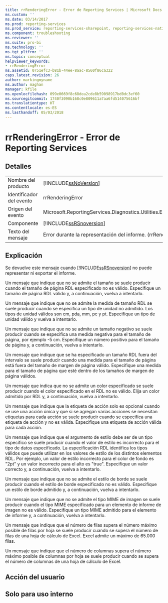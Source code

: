 ```yaml
---
title: rrRenderingError - Error de Reporting Services | Microsoft Docs
ms.custom: ''
ms.date: 03/14/2017
ms.prod: reporting-services
ms.prod_service: reporting-services-sharepoint, reporting-services-native
ms.component: troubleshooting
ms.reviewer: ''
ms.suite: pro-bi
ms.technology: ''
ms.tgt_pltfrm: ''
ms.topic: conceptual
helpviewer_keywords:
- rrRenderingError
ms.assetid: 0751efc3-b81b-44ee-8aac-8560f86ca322
caps.latest.revision: 26
author: markingmyname
ms.author: maghan
manager: kfile
ms.openlocfilehash: 099e0669f8c68dea2cde8b59098917bd0dc3ef60
ms.sourcegitcommit: 1740f3090b168c0e809611a7aa6fd514075616bf
ms.translationtype: HT
ms.contentlocale: es-ES
ms.lasthandoff: 05/03/2018
---
```

# <a name="rrrenderingerror---reporting-services-error"></a>rrRenderingError - Error de Reporting Services
    
## <a name="details"></a>Detalles  
  
|||  
|-|-|  
|Nombre del producto|[!INCLUDE[ssNoVersion](../../includes/ssnoversion-md.md)]|  
|Identificador del evento|rrRenderingError|  
|Origen del evento|Microsoft.ReportingServices.Diagnostics.Utilities.ErrorStrings.resources.Strings|  
|Componente|[!INCLUDE[ssRSnoversion](../../includes/ssrsnoversion-md.md)]|  
|Texto del mensaje|Error durante la representación del informe. (rrRenderingError) %1|  
  
## <a name="explanation"></a>Explicación  
 Se devuelve este mensaje cuando [!INCLUDE[ssRSnoversion](../../includes/ssrsnoversion-md.md)] no puede representar ni exportar el informe.  
  
 Un mensaje que indique que no se admite el tamaño se suele producir cuando el tamaño de página RDL especificado no es válido. Especifique un tamaño de página RDL válido y, a continuación, vuelva a intentarlo.  
  
 Un mensaje que indique que no se admite la medida de tamaño RDL se suele producir cuando se especifica un tipo de unidad no admitido. Los tipos de unidad válidos son cm, pda, mm, pc y pt. Especifique un tipo de unidad válido y vuelva a intentarlo.  
  
 Un mensaje que indique que no se admite un tamaño negativo se suele producir cuando se especifica una medida negativa para el tamaño de página, por ejemplo -5 cm. Especifique un número positivo para el tamaño de página y, a continuación, vuelva a intentarlo.  
  
 Un mensaje que indique que se ha especificado un tamaño RDL fuera del intervalo se suele producir cuando una medida para el tamaño de página está fuera del tamaño de margen de página válido. Especifique una medida para el tamaño de página que esté dentro de los tamaños de margen de página válidos.  
  
 Un mensaje que indica que no se admite un color especificado se suele producir cuando el color especificado en el RDL no es válido. Elija un color admitido por RDL y, a continuación, vuelva a intentarlo.  
  
 Un mensaje que indique que la etiqueta de acción solo es opcional cuando se use una acción única y que si se agregan varias acciones se necesitan etiquetas para cada acción se suele producir cuando se especifica una etiqueta de acción y no es válida. Especifique una etiqueta de acción válida para cada acción.  
  
 Un mensaje que indique que el argumento de estilo debe ser de un tipo específico se suele producir cuando el valor de estilo es incorrecto para el tipo de datos especificado. La especificación RDL identifica los tipos válidos que puede utilizar en los valores de estilo de los distintos elementos RDL. Por ejemplo, un valor de estilo incorrecto para el color de fondo es "2pt" y un valor incorrecto para el alto es "true". Especifique un valor correcto y, a continuación, vuelva a intentarlo.  
  
 Un mensaje que indique que no se admite el estilo de borde se suele producir cuando el estilo de borde especificado no es válido. Especifique un estilo de borde admitido y, a continuación, vuelva a intentarlo.  
  
 Un mensaje que indique que no se admite el tipo MIME de imagen se suele producir cuando el tipo MIME especificado para un elemento de informe de imagen no es válido. Especifique un tipo MIME admitido para el elemento de informe y, a continuación, vuelva a intentarlo.  
  
 Un mensaje que indique que el número de filas supera el número máximo posible de filas por hoja se suele producir cuando se supera el número de filas de una hoja de cálculo de Excel. Excel admite un máximo de 65.000 filas.  
  
 Un mensaje que indique que el número de columnas supera el número máximo posible de columnas por hoja se suele producir cuando se supera el número de columnas de una hoja de cálculo de Excel.  
  
## <a name="user-action"></a>Acción del usuario  
  
## <a name="internal-only"></a>Solo para uso interno  
  
